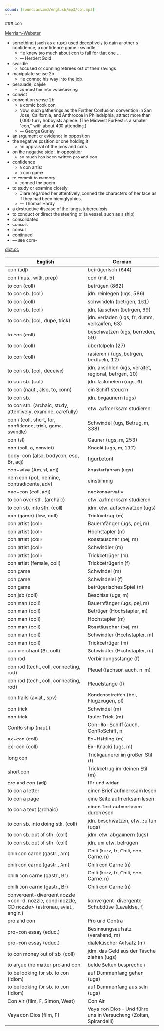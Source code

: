```yaml
---
sound: [sound:ankimd/english/mp3/con.mp3]
---
```


\### con

[Merriam-Webster](https://www.merriam-webster.com/dictionary/con)

- something (such as a ruse) used deceptively to gain another's confidence, a confidence game : swindle
    - He knew too much about con to fall for that one …
    - — Herbert Gold
- swindle
    - accused of conning retirees out of their savings
- manipulate sense 2b
    - He conned his way into the job.
- persuade, cajole
    - conned her into volunteering
- convict
- convention sense 2b
    - a comic book con
    - Now, such gatherings as the Further Confusion convention in San Jose, California, and Anthrocon in Philadelphia, attract more than 1,000 furry hobbyists apiece. (The Midwest FurFest is a smaller "con," with about 400 attending.)
    - — George Gurley
- an argument or evidence in opposition
- the negative position or one holding it
    - an appraisal of the pros and cons
- on the negative side : in opposition
    - so much has been written pro and con
- confidence
    - a con artist
    - a con game
- to commit to memory
    - conned the poem
- to study or examine closely
    - Clare regarded her attentively, conned the characters of her face as if they had been hieroglyphics.
    - — Thomas Hardy
- a destructive disease of the lungs, tuberculosis
- to conduct or direct the steering of (a vessel, such as a ship)
- consolidated
- consort
- consul
- continued
- — see com-

[dict.cc](https://www.dict.cc/con)

| English        | German       |
| -------------- | ------------ |
| con (adj) | betrügerisch (644) |
| con (mus., with, prep) | con (mit, 5) |
| to con (coll) | betrügen (862) |
| to con sb. (coll) | jdn. reinlegen (ugs, 586) |
| to con (coll) | schwindeln (betrgen, 161) |
| to con sb. (coll) | jdn. täuschen (betrgen, 69) |
| to con sb. (coll, dupe, trick) | jdn. verladen (ugs, fr, dumm, verkaufen, 63) |
| to con (coll) | beschwatzen (ugs, berreden, 59) |
| to con (coll) | übertölpeln (27) |
| to con (coll) | rasieren / (ugs, betrgen, bertlpeln, 12) |
| to con sb. (coll, deceive) | jdn. ansohlen (ugs, veraltet, regional, betrgen, 10) |
| to con sb. (coll) | jdn. lackmeiern (ugs, 6) |
| to con (naut., also, to, conn) | ein Schiff steuern |
| to con sb. | jdn. begaunern (ugs) |
| to con sth. (archaic, study, attentively, examine, carefully) | etw. aufmerksam studieren |
| con / (coll, short, for, confidence, trick, game, swindle) | Schwindel (ugs, Betrug, m, 338) |
| con (sl) | Gauner (ugs, m, 253) |
| con (coll, a, convict) | Knacki (ugs, m, 117) |
| body-con (also, bodycon, esp, Br, adj) | figurbetont |
| con-wise (Am, sl, adj) | knasterfahren (ugs) |
| nem con (pol., nemine, contradicente, adv) | einstimmig |
| neo-con (coll, adj) | neokonservativ |
| to con over sth. (archaic) | etw. aufmerksam studieren |
| to con sb. into sth. (coll) | jdm. etw. aufschwatzen (ugs) |
| con (game) (law, coll) | Trickbetrug (m) |
| con artist (coll) | Bauernfänger (ugs, pej, m) |
| con artist (coll) | Hochstapler (m) |
| con artist (coll) | Rosstäuscher (pej, m) |
| con artist (coll) | Schwindler (m) |
| con artist (coll) | Trickbetrüger (m) |
| con artist (female, coll) | Trickbetrügerin (f) |
| con game | Schwindel (m) |
| con game | Schwindelei (f) |
| con game | betrügerisches Spiel (n) |
| con job (coll) | Beschiss (ugs, m) |
| con man (coll) | Bauernfänger (ugs, pej, m) |
| con man (coll) | Betrüger (Hochstapler, m) |
| con man (coll) | Hochstapler (m) |
| con man (coll) | Rosstäuscher (pej, m) |
| con man (coll) | Schwindler (Hochstapler, m) |
| con man (coll) | Trickbetrüger (m) |
| con merchant (Br, coll) | Schwindler (Hochstapler, m) |
| con rod | Verbindungsstange (f) |
| con rod (tech., coll, connecting, rod) | Pleuel (fachspr, auch, n, m) |
| con rod (tech., coll, connecting, rod) | Pleuelstange (f) |
| con trails (aviat., spv) | Kondensstreifen (bei, Flugzeugen, pl) |
| con trick | Schwindel (m) |
| con trick | fauler Trick (m) |
| ConRo ship (naut.) | Con-Ro-Schiff (auch, ConRoSchiff, n) |
| ex-con (coll) | Ex-Häftling (m) |
| ex-con (coll) | Ex-Knacki (ugs, m) |
| long con | Trickgaunerei im großen Stil (f) |
| short con | Trickbetrug im kleinen Stil (m) |
| pro and con (adj) | für und wider |
| to con a letter | einen Brief aufmerksam lesen |
| to con a page | eine Seite aufmerksam lesen |
| to con a text (archaic) | einen Text aufmerksam durchlesen |
| to con sb. into doing sth. (coll) | jdn. beschwatzen, etw. zu tun (ugs) |
| to con sb. out of sth. (coll) | jdm. etw. abgaunern (ugs) |
| to con sb. out of sth. (coll) | jdn. um etw. betrügen |
| chili con carne (gastr., Am) | Chili (kurz, fr, Chili, con, Carne, n) |
| chili con carne (gastr., Am) | Chili con Carne (n) |
| chilli con carne (gastr., Br) | Chili (kurz, fr, Chili, con, Carne, n) |
| chilli con carne (gastr., Br) | Chili con Carne (n) |
| convergent-divergent nozzle <con-di nozzle, condi nozzle, CD nozzle> (astronau, aviat., engin.) | konvergent-divergente Schubdüse (Lavaldse, f) |
| pro and con | Pro und Contra |
| pro-con essay (educ.) | Besinnungsaufsatz (veraltend, m) |
| pro-con essay (educ.) | dialektischer Aufsatz (m) |
| to con money out of sb. (coll) | jdm. das Geld aus der Tasche ziehen (ugs) |
| to argue the matter pro and con | beide Seiten besprechen |
| to be looking for sb. to con (idiom) | auf Dummenfang gehen (ugs) |
| to be looking for sb. to con (idiom) | auf Dummenfang aus sein (ugs) |
| Con Air (film, F, Simon, West) | Con Air |
| Vaya con Dios (film, F) | Vaya con Dios – Und führe uns in Versuchung (Zoltan, Spirandelli) |
